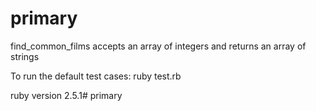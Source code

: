 # primary

find_common_films accepts an array of integers and returns an array of strings

To run the default test cases: ruby test.rb 

ruby version 2.5.1# primary
